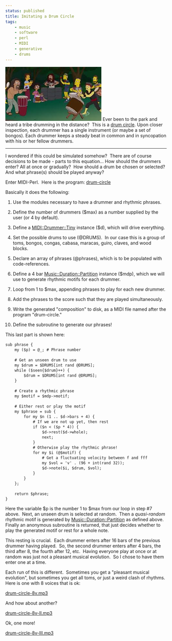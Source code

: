```yaml
---
status: published
title: Imitating a Drum Circle
tags:
    - music
    - software
    - perl
    - MIDI
    - generative
    - drums
---
```


![](drum-circle.jpg)
Ever been to the park and heard a tribe drumming in the distance?  This is a [drum circle](https://en.wikipedia.org/wiki/Drum_circle).
Upon closer inspection, each drummer has a single instrument (or maybe a set of bongos).
Each drummer keeps a steady beat in common and in syncopation with his or her fellow drummers.

---

I wondered if this could be simulated somehow?  There are of course decisions to be made - parts to this equation... How should the drummers enter? All at once or gradually?  How should a drum be chosen or selected?  And what phrase(s) should be played anyway?

Enter MIDI-Perl.  Here is the program: [drum-circle](https://github.com/ology/Music/blob/master/drum-circle)

Basically it does the following:

1. Use the modules necessary to have a drummer and rhythmic phrases.

2. Define the number of drummers ($max) as a number supplied by the user (or 4 by default).

3. Define a [MIDI::Drummer::Tiny](https://metacpan.org/pod/MIDI::Drummer::Tiny) instance ($d), which will drive everything.

4. Set the possible drums to use (@DRUMS).  In our case this is a group of toms, bongos, congas, cabasa, maracas, guiro, claves, and wood blocks.

5. Declare an array of phrases (@phrases), which is to be populated with code-references.

6. Define a 4 bar [Music::Duration::Partition](https://metacpan.org/pod/Music::Duration::Partition) instance ($mdp), which we will use to generate rhythmic motifs for each drummer.

7. Loop from 1 to $max, appending phrases to play for each new drummer.

8. Add the phrases to the score such that they are played simultaneously.

9. Write the generated "composition" to disk, as a MIDI file named after the program "drum-circle."

10. Define the subroutine to generate our phrases!

This last part is shown here:

    sub phrase {
        my ($p) = @_; # Phrase number

        # Get an unseen drum to use
        my $drum = $DRUMS[int rand @DRUMS];
        while ($seen{$drum}++) {
            $drum = $DRUMS[int rand @DRUMS];
        }

        # Create a rhythmic phrase
        my $motif = $mdp->motif;

        # Either rest or play the motif
        my $phrase = sub {
            for my $n (1 .. $d->bars + 4) {
                # If we are not up yet, then rest
                if ($n < ($p * 4)) {
                    $d->rest($d->whole);
                    next;
                }
                # Otherwise play the rhythmic phrase!
                for my $i (@$motif) {
                    # Get a fluctuating velocity between f and fff
                    my $vol = 'v' . (96 + int(rand 32));
                    $d->note($i, $drum, $vol);
                }
            }
        };

        return $phrase;
    }

Here the variable $p is the number 1 to $max from our loop in step #7 above.  Next, an unseen drum is selected at random.  Then a *quasi-random* rhythmic motif is generated by [Music::Duration::Partition](https://metacpan.org/pod/Music::Duration::Partition) as defined above.  Finally an anonymous subroutine is returned, that just decides whether to play the generated motif or rest for a whole note.

This resting is crucial.  Each drummer enters after 16 bars of the previous drummer having played.  So, the second drummer enters after 4 bars, the third after 8, the fourth after 12, etc.  Having everyone play at once or at random was just not a pleasant musical evolution.  So I chose to have them enter one at a time.

Each run of this is different.  Sometimes you get a "pleasant musical evolution", but sometimes you get all toms, or just a weird clash of rhythms.  Here is one with 8 voices that is ok:

[drum-circle-8v.mp3](drum-circle-8v.mp3)

And how about another?

[drum-circle-8v-II.mp3](drum-circle-8v-II.mp3)

Ok, one more!

[drum-circle-8v-III.mp3](drum-circle-8v-III.mp3)
